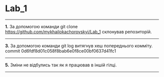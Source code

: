 # Lab_1
***
**1.** За допомогою команди git clone https://github.com/mykhailokachorovskyi/Lab_1 склонував репозиторій.
***
**3.** За допомогою команди git log витягнув хеш попереднього комміту. commit 0d6fdf8d01c058f8bab6e0f8ce00bf0637d41fc1
***
**5.** Зміни не відбулись так як я працював в іншій гілці.
***